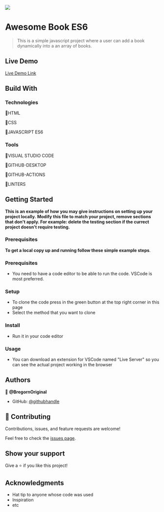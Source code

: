 ![](https://img.shields.io/badge/Microverse-blueviolet)

# Awesome Book ES6

> This is a simple javascript project where a user can add a book dynamically into a an array of books.

## Live Demo

[Live Demo Link](https://bregornoriginal.github.io/Awesome-Books-ES6/)

## Build With

### Technologies

🔷HTML

🔷CSS

🔷JAVASCRIPT ES6

### Tools

💠VISUAL STUDIO CODE

💠GITHUB-DESKTOP

💠GITHUB-ACTIONS

💠LINTERS

## Getting Started

**This is an example of how you may give instructions on setting up your project locally.**
**Modify this file to match your project, remove sections that don't apply. For example: delete the testing section if the currect project doesn't require testing.**
### Prerequisites

**To get a local copy up and running follow these simple example steps**.

### Prerequisites

- You need to have a code editor to be able to run the code. VSCode is most preferred.

### Setup

- To clone the code press in the green button at the top right corner in this page
- Select the method that you want to clone

### Install

- Run it in your code editor

### Usage

- You can download an extension for VSCode named "Live Server" so you can see the actual project working in the browser


## Authors

👤 **@BregornOriginal**

- GitHub: [@githubhandle](https://github.com/@BregornOriginal)

## 🤝 Contributing

Contributions, issues, and feature requests are welcome!

Feel free to check the [issues page](../../issues/).

## Show your support

Give a ⭐️ if you like this project!

## Acknowledgments

- Hat tip to anyone whose code was used
- Inspiration
- etc

